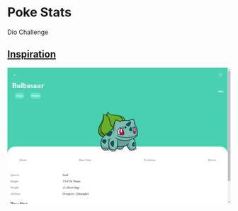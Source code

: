 <h1>Poke Stats</h1>
<p>Dio Challenge</p>
<h2><a href="https://dribbble.com/shots/6540871-Pokedex-App/attachments/6540871-Pokedex-App?mode=media">Inspiration</a></h2>
<img title="a title" alt="Alt text" src=".github/screenshot.png">
